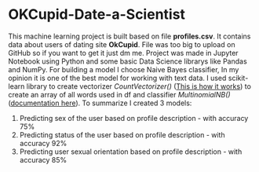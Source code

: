 # OKCupid-Date-a-Scientist
This machine learning project is built based on file **profiles.csv**. It contains data about users of dating site **OkCupid**. 
File was too big to upload on GitHub so if you want to get it just dm me. Project was made in Jupyter Notebook using Python and some basic Data Science librarys like Pandas and NumPy. 
For building a model I choose Naive Bayes classifier, In my opinion it is one of the best model for working with text data.
I used scikit-learn library to create vectorizer *CountVectorizer()* ([This is how it works](https://scikit-learn.org/stable/modules/generated/sklearn.feature_extraction.text.CountVectorizer.html))
to create an array of all words used in df and classifier *MultinomialNB()* ([documentation here](https://scikit-learn.org/stable/modules/generated/sklearn.naive_bayes.MultinomialNB.html)).
To summarize I created 3 models:
1. Predicting sex of the user based on profile description - with accuracy 75%
2. Predicting status of the user based on profile description - with accuracy 92%
3. Predicting user sexual orientation based on profile description - with accuracy 85%
